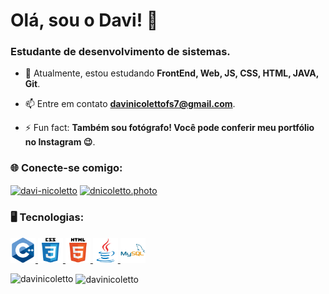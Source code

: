<h1 align="left">Olá, sou o Davi! 👋</h1>
<h3 align="left">Estudante de desenvolvimento de sistemas.</h3>

- 🌱 Atualmente, estou estudando **FrontEnd, Web, JS, CSS, HTML, JAVA, Git**.

- 📫 Entre em contato **davinicolettofs7@gmail.com**.

- ⚡ Fun fact: **Também sou fotógrafo! Você pode conferir meu portfólio no Instagram 😉**.

<h3 align="left">🌐 Conecte-se comigo:</h3>
<p align="left">
<a href="https://linkedin.com/in/davi-nicoletto" target="blank"><img align="center" src="https://raw.githubusercontent.com/rahuldkjain/github-profile-readme-generator/master/src/images/icons/Social/linked-in-alt.svg" alt="davi-nicoletto" height="30" width="40" /></a>
<a href="https://instagram.com/dnicoletto.photo" target="blank"><img align="center" src="https://raw.githubusercontent.com/rahuldkjain/github-profile-readme-generator/master/src/images/icons/Social/instagram.svg" alt="dnicoletto.photo" height="30" width="40" /></a>
</p>

<h3 align="left">🖥 Tecnologias:</h3>
<p align="left"> <a href="https://www.w3schools.com/cpp/" target="_blank" rel="noreferrer"> <img src="https://raw.githubusercontent.com/devicons/devicon/master/icons/cplusplus/cplusplus-original.svg" alt="cplusplus" width="40" height="40"/> </a> <a href="https://www.w3schools.com/css/" target="_blank" rel="noreferrer"> <img src="https://raw.githubusercontent.com/devicons/devicon/master/icons/css3/css3-original-wordmark.svg" alt="css3" width="40" height="40"/> </a> <a href="https://www.w3.org/html/" target="_blank" rel="noreferrer"> <img src="https://raw.githubusercontent.com/devicons/devicon/master/icons/html5/html5-original-wordmark.svg" alt="html5" width="40" height="40"/> </a> <a href="https://www.java.com" target="_blank" rel="noreferrer"> <img src="https://raw.githubusercontent.com/devicons/devicon/master/icons/java/java-original.svg" alt="java" width="40" height="40"/> </a> <a href="https://www.mysql.com/" target="_blank" rel="noreferrer"> <img src="https://raw.githubusercontent.com/devicons/devicon/master/icons/mysql/mysql-original-wordmark.svg" alt="mysql" width="40" height="40"/> </a> </p>

<p><img align="left" src="https://github-readme-stats.vercel.app/api/top-langs?username=davinicoletto&show_icons=true&theme=dracula&locale=en&layout=compact" alt="davinicoletto" /></p>

<p>&nbsp;<img align="center" src="https://github-readme-stats.vercel.app/api?username=davinicoletto&show_icons=true&theme=dracula&locale=en" alt="davinicoletto" /></p>
